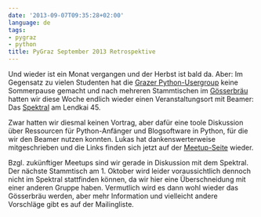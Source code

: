 ```yaml
---
date: '2013-09-07T09:35:28+02:00'
language: de
tags:
- pygraz
- python
title: PyGraz September 2013 Retrospektive
---
```



Und wieder ist ein Monat vergangen und der Herbst ist bald da. Aber: Im Gegensatz zu vielen Studenten hat die [Grazer Python-Usergroup][p] keine Sommerpause gemacht und nach mehreren Stammtischen im [Gösserbräu][g] hatten wir diese Woche endlich wieder einen Veranstaltungsort mit Beamer: Das [Spektral][s] am Lendkai 45.

Zwar hatten wir diesmal keinen Vortrag, aber dafür eine toole Diskussion über Ressourcen für Python-Anfänger und Blogsoftware in Python, für die wir den Beamer nutzen konnten. Lukas hat dankenswerterweise mitgeschrieben und die Links finden sich jetzt auf der [Meetup-Seite](https://pygraz.org/meetups/2013-09-03) wieder.

Bzgl. zukünftiger Meetups sind wir gerade in Diskussion mit dem Spektral. Der nächste Stammtisch am 1. Oktober wird leider voraussichtlich dennoch nicht im Spektral stattfinden können, da wir hier eine Überschneidung mit einer anderen Gruppe haben. Vermutlich wird es dann wohl wieder das Gösserbräu werden, aber mehr Information und vielleicht andere Vorschläge gibt es auf der Mailingliste.

[s]: http://spektral.at
[p]: https://pygraz.org
[g]: http://www.goesserbraeugraz.at/
